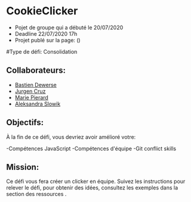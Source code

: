 # CookieClicker

- Pojet de groupe qui a débuté le 20/07/2020 
- Deadline 22/07/2020 17h
- Projet publé sur la page: ()

#Type de défi: 
Consolidation

## Collaborateurs: 

- [Bastien Dewerse ](https://github.com/DewerseB)
- [Jurgen Cruz](https://github.com/jcruz97)
- [Marie Pierard](https://github.com/Marie-Pierard)
- [Aleksandra Slowik](https://github.com/88aleksandra88)

## Objectifs:
À la fin de ce défi, vous devriez avoir amélioré votre:

-Compétences JavaScript
-Compétences d'équipe
-Git conflict skills

## Mission:

Ce défi vous fera créer un clicker en équipe. Suivez les instructions pour relever le défi, pour obtenir des idées, consultez les exemples dans la section des ressources .

